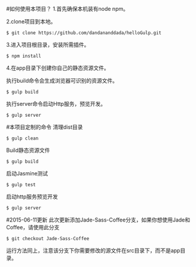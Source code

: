 #如何使用本项目？
1.首先确保本机装有node npm。

2.clone项目到本地。

    $ git clone https://github.com/dandananddada/helloGulp.git

3.进入项目根目录，安装所需插件。

    $ npm install

4.在app目录下创建你自己的静态资源文件。

执行build命令会生成浏览器可识别的资源文件。

	$ gulp build

执行server命令启动Http服务，预览开发。

	$ gulp server

#本项目定制的命令
清理dist目录

    $ gulp clean

Build静态资源文件

    $ gulp build

启动Jasmine测试

    $ gulp test

启动http服务预览开发

    $ gulp server

#2015-06-11更新
此次更新添加Jade-Sass-Coffee分支，如果你想使用Jade和Coffee，请使用此分支

	$ git checkout Jade-Sass-Coffee

运行方法同上，注意该分支下你需要修改的源文件在src目录下，而不是app目录。
